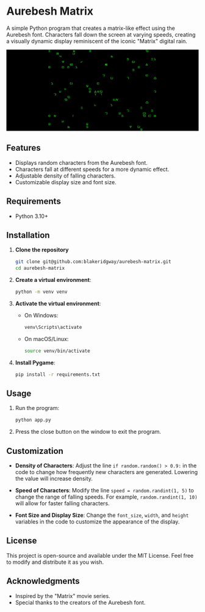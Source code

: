 # Aurebesh Matrix

A simple Python program that creates a matrix-like effect using the Aurebesh font. Characters fall down the screen at varying speeds, creating a visually dynamic display reminiscent of the iconic "Matrix" digital rain.

![](assets/images/program.gif)

## Features

- Displays random characters from the Aurebesh font.
- Characters fall at different speeds for a more dynamic effect.
- Adjustable density of falling characters.
- Customizable display size and font size.

## Requirements

- Python 3.10+

## Installation

1. **Clone the repository**

   ```bash
   git clone git@github.com:blakeridgway/aurebesh-matrix.git
   cd aurebesh-matrix
   ```

2. **Create a virtual environment**:

   ```bash
   python -m venv venv
   ```

3. **Activate the virtual environment**:

   - On Windows:

     ```bash
     venv\Scripts\activate
     ```

   - On macOS/Linux:

     ```bash
     source venv/bin/activate
     ```

4. **Install Pygame**:

   ```bash
   pip install -r requirements.txt
   ```

## Usage

1. Run the program:

   ```bash
   python app.py
   ```

2. Press the close button on the window to exit the program.

## Customization

- **Density of Characters**: Adjust the line `if random.random() > 0.9:` in the code to change how frequently new characters are generated. Lowering the value will increase density.
  
- **Speed of Characters**: Modify the line `speed = random.randint(1, 5)` to change the range of falling speeds. For example, `random.randint(1, 10)` will allow for faster falling characters.

- **Font Size and Display Size**: Change the `font_size`, `width`, and `height` variables in the code to customize the appearance of the display.

## License

This project is open-source and available under the MIT License. Feel free to modify and distribute it as you wish.

## Acknowledgments

- Inspired by the "Matrix" movie series.
- Special thanks to the creators of the Aurebesh font.
